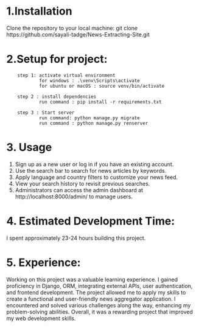 <h1>1.Installation</h1>
        Clone the repository to your local machine:
        git clone https://github.com/sayali-tadge/News-Extracting-Site.git


<h1>2.Setup for project:</h1>
        
        step 1: activate virtual environment 
                for windows : .\venv\Scripts\activate
                for ubuntu or macOS : source venv/bin/activate
        
        step 2 : install dependencies 
                run command : pip install -r requirements.txt
        
        step 3 : Start server
                run command: python manage.py migrate
                run command : python manage.py renserver

<h1>3. Usage</h1>

   1) Sign up as a new user or log in if you have an existing account.
   2) Use the search bar to search for news articles by keywords.
   3) Apply language and country filters to customize your news feed.
   4) View your search history to revisit previous searches.
   5) Administrators can access the admin dashboard at http://localhost:8000/admin/ to manage            users.

<h1>4. Estimated Development Time:</h1>
        I spent approximately 23-24 hours building this project.

<h1>5. Experience: </h1>

Working on this project was a valuable learning experience. I gained proficiency in Django, ORM, integrating external APIs, user authentication, and frontend development. The project allowed me to apply my skills to create a functional and user-friendly news aggregator application. I encountered and solved various challenges along the way, enhancing my problem-solving abilities. Overall, it was a rewarding project that improved my web development skills.
